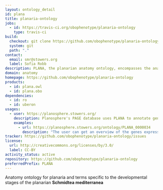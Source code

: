 ```yaml
---
layout: ontology_detail
id: plana
title: planaria-ontology
jobs:
  - id: https://travis-ci.org/obophenotype/planaria-ontology
    type: travis-ci
build:
  checkout: git clone https://github.com/obophenotype/planaria-ontology.git
  system: git
  path: "."
contact:
  email: smr@stowers.org
  label: Sofia Robb
description: PLANA, the planarian anatomy ontology, encompasses the anatomy and life cycle stages for both __Schmidtea mediterranea__ biotypes.
domain: anatomy
homepage: https://github.com/obophenotype/planaria-ontology
products:
  - id: plana.owl
  - id: plana.obo
dependencies:
  - id: ro
  - id: uberon
usages:
  - user: https://planosphere.stowers.org/
    description: Planosphere's PAGE database uses PLANA to annotate gene expression locations
    examples:
      - url: https://planosphere.stowers.org/ontology/PLANA_0000034
        description: "The user can get an overview of the genes expressed in the planarian epidermis"
tracker: https://github.com/obophenotype/planaria-ontology/issues
license:
  url: http://creativecommons.org/licenses/by/3.0/
  label: CC-BY
activity_status: active
repository: https://github.com/obophenotype/planaria-ontology
preferredPrefix: PLANA
---
```


Anatomy ontology for planaria and terms specific to the developmental stages of the planarian __Schmidtea mediterranea__
